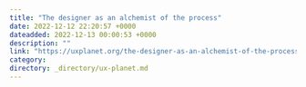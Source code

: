 ```yaml
---
title: "The designer as an alchemist of the process"
date: 2022-12-12 22:20:57 +0000
dateadded: 2022-12-13 00:00:53 +0000
description: ""
link: "https://uxplanet.org/the-designer-as-an-alchemist-of-the-process-aae66351d46f?source=rss----819cc2aaeee0---4"
category:
directory: _directory/ux-planet.md
---
```

